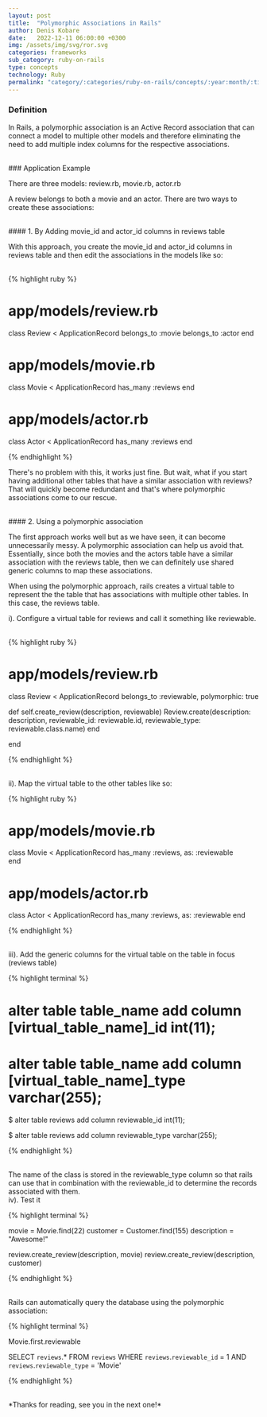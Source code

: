 ```yaml
---
layout: post
title:  "Polymorphic Associations in Rails"
author: Denis Kobare
date:   2022-12-11 06:00:00 +0300
img: /assets/img/svg/ror.svg
categories: frameworks
sub_category: ruby-on-rails
type: concepts
technology: Ruby
permalink: "category/:categories/ruby-on-rails/concepts/:year:month/:title"
---
```



### Definition

In Rails, a polymorphic association is an Active Record association that can 
connect a model to multiple other models and therefore eliminating the need to add
multiple index columns for the respective associations.


<br>
### Application Example

There are three models: 
<span class="badge">review.rb</span>,
<span class="badge">movie.rb</span>,
<span class="badge">actor.rb</span>

A review belongs to both a movie and an actor. There are two ways to create these associations:


<br>
#### 1. By Adding movie_id and actor_id columns in reviews table

With this approach, you create the movie_id and actor_id columns in reviews 
table and then edit the associations in the models like so:

<br>
{% highlight ruby %}

# app/models/review.rb
class Review < ApplicationRecord
  belongs_to :movie
  belongs_to :actor
end


# app/models/movie.rb
class Movie < ApplicationRecord
  has_many :reviews
end


# app/models/actor.rb
class Actor < ApplicationRecord
  has_many :reviews
end

{% endhighlight  %}


There's no problem with this, it works just fine. But wait, what if you start having additional 
other tables that have a similar association with reviews? That will quickly become 
redundant and that's where polymorphic associations come to our rescue. 


<br>
#### 2. Using a polymorphic association

The first approach works well but as we have seen, it can become unnecessarily messy. 
A polymorphic association can help us avoid that. Essentially, since both the 
movies and the actors table have a similar association with the reviews table,
then we can definitely use shared generic columns to map these associations.

When using the polymorphic approach, rails creates a virtual table to represent 
the the table that has associations with multiple other tables. In this case, 
the <span class="badge">reviews</span> table.


  i). Configure a virtual table for <span class="badge">reviews</span> and call it something like <span class="badge">reviewable</span>.

<br>
{% highlight ruby %}

# app/models/review.rb
class Review < ApplicationRecord
  belongs_to :reviewable, polymorphic: true
  
  def self.create_review(description, reviewable)
    Review.create(description: description, reviewable_id: reviewable.id, reviewable_type: reviewable.class.name)
  end
  
end

{% endhighlight  %}


  <br>
  ii). Map the virtual table to the other tables like so:

{% highlight ruby %}

# app/models/movie.rb
class Movie < ApplicationRecord
  has_many :reviews, as: :reviewable  
end


# app/models/actor.rb
class Actor < ApplicationRecord
  has_many :reviews, as: :reviewable
end

{% endhighlight  %}



  <br>
  iii). Add the generic columns for the virtual table on the table in focus (reviews table)

{% highlight terminal %}

# alter table table_name add column [virtual_table_name]_id int(11);
# alter table table_name add column [virtual_table_name]_type varchar(255);

$ alter table reviews add column reviewable_id int(11);

$ alter table reviews add column reviewable_type varchar(255);

{% endhighlight  %}
  


<br>
The name of the class is stored in the <span class="badge">reviewable_type</span> column so that rails can 
use that in combination with the <span class="badge">reviewable_id</span> to determine the records associated with them.


  <br>
  iv). Test it

{% highlight terminal %}

movie = Movie.find(22)
customer = Customer.find(155)
description = "Awesome!"

review.create_review(description, movie)
review.create_review(description, customer)

{% endhighlight %}


<br>
Rails can automatically query the database using the polymorphic association:
 
{% highlight terminal %}

Movie.first.reviewable

SELECT `reviews`.* FROM `reviews` WHERE `reviews`.`reviewable_id` = 1 AND `reviews`.`reviewable_type` = 'Movie'

{% endhighlight %}

<br>
*Thanks for reading, see you in the next one!*
